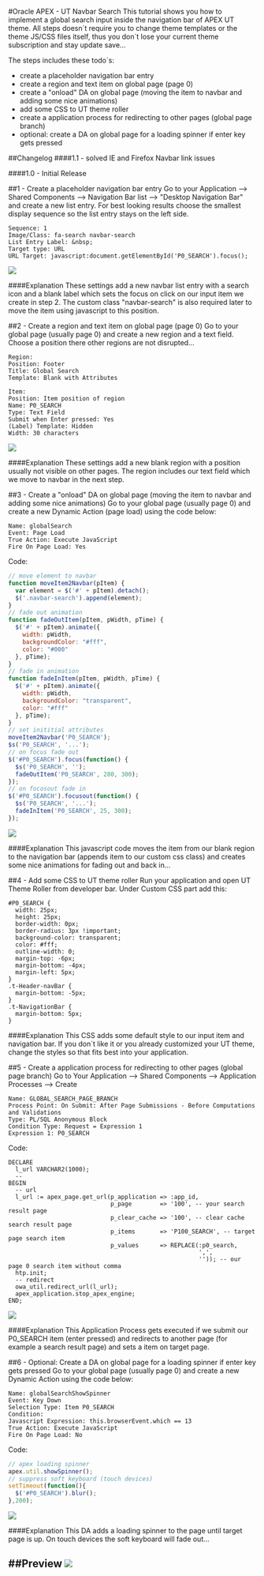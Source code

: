 #Oracle APEX - UT Navbar Search
This tutorial shows you how to implement a global search input inside the navigation bar of APEX UT theme.
All steps doesn´t require you to change theme templates or the theme JS/CSS files itself, thus you don´t lose your current theme subscription and stay update save...

The steps includes these todo´s:
- create a placeholder navigation bar entry
- create a region and text item on global page (page 0)
- create a "onload" DA on global page (moving the item to navbar and adding some nice animations)
- add some CSS to UT theme roller
- create a application process for redirecting to other pages (global page branch)
- optional: create a DA on global page for a loading spinner if enter key gets pressed


##Changelog
####1.1 - solved IE and Firefox Navbar link issues

####1.0 - Initial Release



##1 - Create a placeholder navigation bar entry
Go to your Application --> Shared Components --> Navigation Bar list --> "Desktop Navigation Bar" and create a new list entry. For best looking results choose the smallest display sequence so the list entry stays on the left side.

```
Sequence: 1
Image/Class: fa-search navbar-search
List Entry Label: &nbsp;
Target type: URL
URL Target: javascript:document.getElementById('P0_SEARCH').focus();
```

![](https://raw.githubusercontent.com/Dani3lSun/apex-sample-code/master/ut-navbar-search/images/navbar_entry.png)

####Explanation
These settings add a new navbar list entry with a search icon and a blank label which sets the focus on click on our input item we create in step 2. The custom class "navbar-search" is also required later to move the item using javascript to this position.


##2 - Create a region and text item on global page (page 0)
Go to your global page (usually page 0) and create a new region and a text field. Choose a position there other regions are not disrupted...
```
Region:
Position: Footer
Title: Global Search
Template: Blank with Attributes

Item:
Position: Item position of region
Name: P0_SEARCH
Type: Text Field
Submit when Enter pressed: Yes
(Label) Template: Hidden
Width: 30 characters
```

![](https://raw.githubusercontent.com/Dani3lSun/apex-sample-code/master/ut-navbar-search/images/p0_region_item.png)

####Explanation
These settings add a new blank region with a position usually not visible on other pages. The region includes our text field which we move to navbar in the next step.


##3 - Create a "onload" DA on global page (moving the item to navbar and adding some nice animations)
Go to your global page (usually page 0) and create a new Dynamic Action (page load) using the code below:

```
Name: globalSearch
Event: Page Load
True Action: Execute JavaScript
Fire On Page Load: Yes
```

Code:
```javascript
// move element to navbar
function moveItem2Navbar(pItem) {
  var element = $('#' + pItem).detach();
  $('.navbar-search').append(element);
}
// fade out animation
function fadeOutItem(pItem, pWidth, pTime) {
  $('#' + pItem).animate({
    width: pWidth,
    backgroundColor: "#fff",
    color: "#000"
  }, pTime);
}
// fade in animation
function fadeInItem(pItem, pWidth, pTime) {
  $('#' + pItem).animate({
    width: pWidth,
    backgroundColor: "transparent",
    color: "#fff"
  }, pTime);
}
// set inititial attributes
moveItem2Navbar('P0_SEARCH');
$s('P0_SEARCH', '...');
// on focus fade out
$('#P0_SEARCH').focus(function() {
  $s('P0_SEARCH', '');
  fadeOutItem('P0_SEARCH', 280, 300);
});
// on focosout fade in
$('#P0_SEARCH').focusout(function() {
  $s('P0_SEARCH', '...');
  fadeInItem('P0_SEARCH', 25, 300);
});
```

![](https://raw.githubusercontent.com/Dani3lSun/apex-sample-code/master/ut-navbar-search/images/p0_onload_da.png)

####Explanation
This javascript code moves the item from our blank region to the navigation bar (appends item to our custom css class) and creates some nice animations for fading out and back in...


##4 - Add some CSS to UT theme roller
Run your application and open UT Theme Roller from developer bar. Under Custom CSS part add this:

```
#P0_SEARCH {
  width: 25px;
  height: 25px;
  border-width: 0px;
  border-radius: 3px !important;
  background-color: transparent;
  color: #fff;
  outline-width: 0;
  margin-top: -6px;
  margin-bottom: -4px;
  margin-left: 5px;
}
.t-Header-navBar {
  margin-bottom: -5px;
}
.t-NavigationBar {
  margin-bottom: 5px;
}
```

####Explanation
This CSS adds some default style to our input item and navigation bar. If you don´t like it or you already customized your UT theme, change the styles so that fits best into your application.


##5 - Create a application process for redirecting to other pages (global page branch)
Go to Your Application --> Shared Components --> Application Processes --> Create

```
Name: GLOBAL_SEARCH_PAGE_BRANCH
Process Point: On Submit: After Page Submissions - Before Computations and Validations
Type: PL/SQL Anonymous Block
Condition Type: Request = Expression 1
Expression 1: P0_SEARCH
```

Code:
```language-sql
DECLARE
  l_url VARCHAR2(1000);
  --
BEGIN
  -- url
  l_url := apex_page.get_url(p_application => :app_id,
                             p_page        => '100', -- your search result page
                             p_clear_cache => '100', -- clear cache search result page
                             p_items       => 'P100_SEARCH', -- target page search item
                             p_values      => REPLACE(:p0_search,
                                                      ',',
                                                      '')); -- our page 0 search item without comma
  htp.init;
  -- redirect
  owa_util.redirect_url(l_url);
  apex_application.stop_apex_engine;
END;
```

![](https://raw.githubusercontent.com/Dani3lSun/apex-sample-code/master/ut-navbar-search/images/app_process.png)

####Explanation
This Application Process gets executed if we submit our P0_SEARCH item (enter pressed) and redirects to another page (for example a search result page) and sets a item on target page.


##6 - Optional: Create a DA on global page for a loading spinner if enter key gets pressed
Go to your global page (usually page 0) and create a new Dynamic Action using the code below:

```
Name: globalSearchShowSpinner
Event: Key Down
Selection Type: Item P0_SEARCH
Condition:
Javascript Expression: this.browserEvent.which == 13
True Action: Execute JavaScript
Fire On Page Load: No
```

Code:
```javascript
// apex loading spinner
apex.util.showSpinner();
// suppress soft keyboard (touch devices)
setTimeout(function(){
  $('#P0_SEARCH').blur();
},200);
```

![](https://raw.githubusercontent.com/Dani3lSun/apex-sample-code/master/ut-navbar-search/images/p0_keypress_da.png)

####Explanation
This DA adds a loading spinner to the page until target page is up. On touch devices the soft keyboard will fade out...


##Preview
![](https://raw.githubusercontent.com/Dani3lSun/apex-sample-code/master/ut-navbar-search/images/preview.gif)
---
